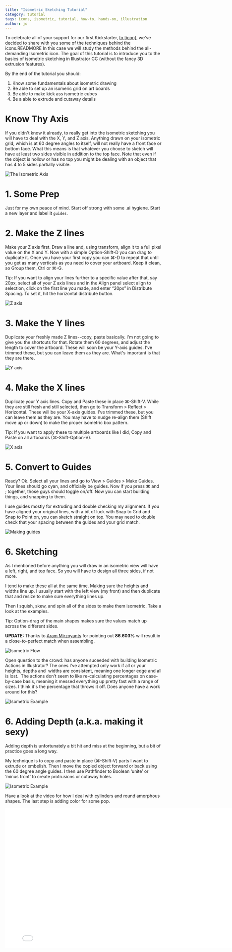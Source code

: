 ```yaml
---
title: "Isometric Sketching Tutorial"
category: tutorial
tags: icons, isometric, tutorial, how-to, hands-on, illustration
author: jo
---
```


To celebrate all of your support for our first Kickstarter,&nbsp;[to&nbsp;[icon]](http://toicon.com/), we've decided to share with you some of the techniques behind the icons.READMORE In this case we will study the methods behind the all-demanding Isometric icon. The goal of this tutorial is to introduce you to the basics of isometric sketching in Illustrator CC (without the fancy 3D extrusion features).

By the end of the tutorial you should:
<ol>
<li>Know some fundamentals about isometric drawing</li>
<li>Be able to set up an isomeric grid on art boards</li>
<li>Be able to make kick ass isometric cubes</li>
<li>Be a able to extrude and cutaway details </li>
</ol>

# Know Thy Axis
If you didn't know it already, to really get into the isometric sketching you will have to deal with the X, Y, and Z axis. Anything drawn on your isometric grid, which is at 60 degree angles to itself, will not really have a front face or bottom face. What this means is that whatever you choose to sketch will have at least two sides visible in addition to the top face. Note that even if the object is hollow or has no top you might be dealing with an object that has 4 to 5 sides partially visible.

![The Isometric Axis](2014-04-23-isotute/iso_axis.png)
# 1. Some Prep
Just for my own peace of mind. Start off strong with some .ai hygiene. Start a new layer and label it `guides`.

# 2. Make the Z lines
Make your Z axis first. Draw a line and, using transform, align it to a full pixel value on the X and Y.
Now with a simple Option-Shift-D you can drag to duplicate it. Once you have your first copy you can &#8984;-D to repeat that until you get as many verticals as you need to cover your artboard.
Keep it clean, so Group them, Ctrl or &#8984;-G.

Tip: If you want to align your lines further to a specific value after that, say 20px, select all of your Z axis lines and in the Align panel select align to selection, click on the first line you made, and enter “20px” in Distribute Spacing. To set it, hit the horizontal distribute button.

![Z axis](2014-04-23-isotute/iso_z.png)

# 3. Make the Y lines
Duplicate your freshly made Z lines--copy, paste basically. I'm not going to give you the shortcuts for that.
Rotate them 60 degrees, and adjust the length to cover the artboard.
These will soon be your Y-axis guides. I’ve trimmed these, but you can leave them as they are. What's important is that they are there.

![Y axis](2014-04-23-isotute/iso_y.png)

# 4. Make the X lines
Duplicate your Y axis lines. Copy and Paste these in place &#8984;-Shift-V.
While they are still fresh and still  selected, then go to Transform > Reflect > Horizontal.
These will be your X-axis guides. I’ve trimmed these, but you can leave them as they are.
You may have to nudge re-align them (Shift move up or down) to make the proper isometric box pattern.

Tip: If you want to apply these to multiple artboards like I did, Copy and Paste on all artboards (&#8984;-Shift-Option-V).

![X axis](2014-04-23-isotute/iso_x.png)

# 5. Convert to Guides
Ready? Ok. Select all your lines and go to View > Guides > Make Guides.
Your lines should go cyan, and officially be guides.
Now if you press &#8984; and ; together, those guys should toggle on/off.
Now you can start building things, and snapping to them.

I use guides mostly for extruding and double checking my alignment.
If you have aligned your original lines, with a bit of luck with Snap to Grid and Snap to Point on, you can sketch straight on top. You may need to double check that your spacing between the guides and your grid match.

![Making guides](2014-04-23-isotute/iso_guides.png)

# 6. Sketching
As I mentioned before anything you will draw in an isometric view will have a left, right, and top face. So you will have to design all three sides, if not more.

I tend to make these all at the same time. Making sure the heights and widths line up. I usually start with the left view (my front) and then duplicate that and resize to make sure everything lines up.

Then I squish, skew, and spin all of the sides to make them isometric. Take a look at the examples.

Tip: Option-drag of the main shapes makes sure the values match up across the different sides.

**UPDATE:** Thanks to [Aram Mirzoyants](http://artperson.ru/) for pointing out **86.603%** will result in a close-to-perfect match when assembling.

![Isometric Flow](2014-04-23-isotute/iso_isometricflow.png)

Open question to the crowd: has anyone suceeded with building Isometric Actions in Illustrator? The ones I've attempted only work if all or your heights, depths and  widths are consistent, meaning one longer edge and all is lost.  The actions don’t seem to like re-calculating percentages on case-by-case basis, meaning it messed everything up pretty fast with a range of sizes. I think it's the percentage that throws it off. Does anyone have a work around for this?

![Isometric Example](2014-04-23-isotute/iso_isometricexample.png)

# 6. Adding Depth (a.k.a. making it sexy)
Adding depth is unfortunately a bit hit and miss at the beginning, but a bit of practice goes a long way.

My technique is to copy and paste in place (&#8984;-Shift-V) parts I want to extrude or embelish. Then I move the copied object forward or back using the 60 degree angle guides. I then use Pathfinder to Boolean ‘unite’ or ‘minus front’ to create protrusions or cutaway holes.

![Isometric Example](2014-04-23-isotute/iso_addingdepth.png)

Have a look at the video for how I deal with cylinders and round amorphous shapes. The last step is adding color for some pop.

<iframe src="//player.vimeo.com/video/92717750" width="800" height="451" frameborder="0" webkitallowfullscreen mozallowfullscreen allowfullscreen></iframe>
